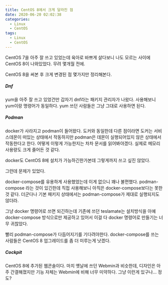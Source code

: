 ```yaml
---
title: CentOS 8에서 크게 달라진 점
date: 2020-06-20 02:02:38
categories:
  - Linux
  - CentOS
tags:
  - Linux
  - CentOS
---
```


CentOS 7을 아주 잘 쓰고 있었는데 육아로 바쁘게 살다보니 나도 모르는 사이에 CentOS 8이 나와있었다. 무려 몇개월 전에.

CentOS 8을 써본 후 크게 변경된 점 몇가지만 정리해본다.

##### Dnf

yum을 아주 잘 쓰고 있었건만 갑자기 dnf라는 패키지 관리자가 나왔다. 사용해보니 yum이랑 명령어가 동일하다. yum 쓰던 사람들은 그냥 그대로 사용하면 된다.

##### Podman

docker가 사라지고 podman이 들어왔다. 도커와 동일한데 다른 점이라면 도커는 서비스데몬이 떠있는 상태에서 작동하지만 podman은 데몬이 실행되어있지 않은 상태에서 작동한다고 한다. 어떻게 이렇게 가능한지는 차차 문서를 읽어봐야겠다. 실제로 메모리 사용량도 크게 줄어든 것 같다.

docker도 CentOS 8에 설치가 가능하긴한가본데 그렇게까지 쓰고 싶진 않았다.

그런데 문제가 있었다.

docker-compose를 유용하게 사용했었는데 이게 없으니 꽤나 불편했다. podman-compose 라는 것이 있긴한데 직접 사용해보니 아직은 docker-compose보다는 못한 것 같다. 더군다나 기본 패키지 상태에서는 podman-compose가 제대로 실행되지도 않더라.

그냥 docker 명령어로 쓰면 되긴하는데 기존에 쓰던 teslamate는 설치방식을 아예 docker-compose 방식으로만 제공하고 있어서 이걸 다 docker 명령어로 만들기는 너무 귀찮았다.

빨리 podman-compose가 다듬어지기를 기다려야한다. docker-compose를 쓰는 사람들은 CentOS 8 업그레이드를 좀 더 미루는게 낫겠다.

##### Cockpit

CentOS 8에 추가된 웹콘솔이다. 마치 옛날에 쓰던 Webmin과 비슷한데, 디자인은 아주 간결해졌지만 기능 자체는 Webmin에 비해 너무 미약하다. 그냥 이런게 있구나... 정도?
